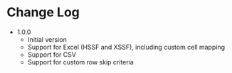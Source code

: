 # Change Log

*   1.0.0
    *   Initial version
    *   Support for Excel (HSSF and XSSF), including custom cell mapping
    *   Support for CSV
    *   Support for custom row skip criteria
